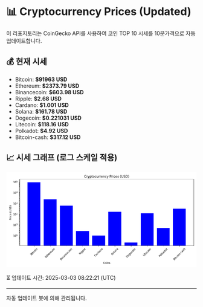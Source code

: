 
# 📊 Cryptocurrency Prices (Updated)

이 리포지토리는 CoinGecko API를 사용하여 코인 TOP 10 시세를 10분가격으로 자동 업데이트합니다.

## 💰 현재 시세
- Bitcoin: **$91963 USD**
- Ethereum: **$2373.79 USD**
- Binancecoin: **$603.98 USD**
- Ripple: **$2.68 USD**
- Cardano: **$1.001 USD**
- Solana: **$161.78 USD**
- Dogecoin: **$0.221031 USD**
- Litecoin: **$118.16 USD**
- Polkadot: **$4.92 USD**
- Bitcoin-cash: **$317.12 USD**

## 📈 시세 그래프 (로그 스케일 적용)
![Crypto Prices](crypto_prices.png)

⏳ 업데이트 시간: 2025-03-03 08:22:21 (UTC)

---
자동 업데이트 봇에 의해 관리됩니다.
